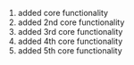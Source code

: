 1. added core functionality
2. added 2nd core functionality
3. added 3rd core functionality
4. added 4th core functionality
5. added 5th core functionality